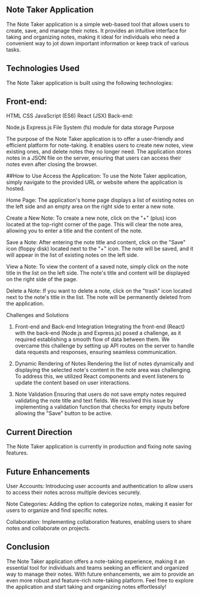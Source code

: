 
## Note Taker Application


The Note Taker application is a simple web-based tool that allows users to create, save, and manage their notes. It provides an intuitive interface for taking and organizing notes, making it ideal for individuals who need a convenient way to jot down important information or keep track of various tasks.

## Technologies Used
The Note Taker application is built using the following technologies:

## Front-end:

HTML
CSS
JavaScript (ES6)
React (JSX)
Back-end:

Node.js
Express.js
File System (fs) module for data storage
Purpose

The purpose of the Note Taker application is to offer a user-friendly and efficient platform for note-taking. It enables users to create new notes, view existing ones, and delete notes they no longer need. The application stores notes in a JSON file on the server, ensuring that users can access their notes even after closing the browser.

##How to Use
Access the Application: To use the Note Taker application, simply navigate to the provided URL or website where the application is hosted.

Home Page: The application's home page displays a list of existing notes on the left side and an empty area on the right side to enter a new note.

Create a New Note: To create a new note, click on the "+" (plus) icon located at the top-right corner of the page. This will clear the note area, allowing you to enter a title and the content of the note.

Save a Note: After entering the note title and content, click on the "Save" icon (floppy disk) located next to the "+" icon. The note will be saved, and it will appear in the list of existing notes on the left side.

View a Note: To view the content of a saved note, simply click on the note title in the list on the left side. The note's title and content will be displayed on the right side of the page.

Delete a Note: If you want to delete a note, click on the "trash" icon located next to the note's title in the list. The note will be permanently deleted from the application.

Challenges and Solutions
1. Front-end and Back-end Integration
Integrating the front-end (React) with the back-end (Node.js and Express.js) posed a challenge, as it required establishing a smooth flow of data between them. We overcame this challenge by setting up API routes on the server to handle data requests and responses, ensuring seamless communication.

2. Dynamic Rendering of Notes
Rendering the list of notes dynamically and displaying the selected note's content in the note area was challenging. To address this, we utilized React components and event listeners to update the content based on user interactions.

3. Note Validation
Ensuring that users do not save empty notes required validating the note title and text fields. We resolved this issue by implementing a validation function that checks for empty inputs before allowing the "Save" button to be active.

## Current Direction
The Note Taker application is currently in production and fixing note saving features.
 
## Future Enhancements

User Accounts: Introducing user accounts and authentication to allow users to access their notes across multiple devices securely.

Note Categories: Adding the option to categorize notes, making it easier for users to organize and find specific notes.

Collaboration: Implementing collaboration features, enabling users to share notes and collaborate on projects.

## Conclusion
The Note Taker application offers a note-taking experience, making it an essential tool for individuals and teams seeking an efficient and organized way to manage their notes. With future enhancements, we aim to provide an even more robust and feature-rich note-taking platform. Feel free to explore the application and start taking and organizing notes effortlessly!